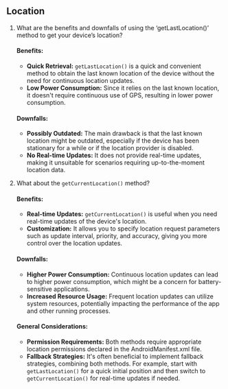  ## Location

 1. What are the benefits and downfalls of using the ‘getLastLocation()’ method to get your device’s location?
    #### Benefits:
    - **Quick Retrieval:** `getLastLocation()` is a quick and convenient method to obtain the last known location of the
      device without the need for continuous location updates.
    - **Low Power Consumption:** Since it relies on the last known location, it doesn't require continuous use of GPS, 
      resulting in lower power consumption.

    #### Downfalls:
    - **Possibly Outdated:** The main drawback is that the last known location might be outdated, especially if the 
      device has been stationary for a while or if the location provider is disabled.
    - **No Real-time Updates:** It does not provide real-time updates, making it unsuitable for scenarios requiring 
      up-to-the-moment location data.

 2. What about the `getCurrentLocation()` method?
    #### Benefits:
    - **Real-time Updates:** `getCurrentLocation()` is useful when you need real-time updates of the device's location.
    - **Customization:** It allows you to specify location request parameters such as update interval, priority, and 
      accuracy, giving you more control over the location updates.

    #### Downfalls:
    - **Higher Power Consumption:** Continuous location updates can lead to higher power consumption, which might be a
      concern for battery-sensitive applications.
    - **Increased Resource Usage:** Frequent location updates can utilize system resources, potentially impacting the 
      performance of the app and other running processes.

    #### General Considerations:
    - **Permission Requirements:** Both methods require appropriate location permissions declared in the
      AndroidManifest.xml file.
    - **Fallback Strategies:** It's often beneficial to implement fallback strategies, combining both methods.
      For example, start with `getLastLocation()` for a quick initial position and then switch to `getCurrentLocation()`
      for real-time updates if needed.

